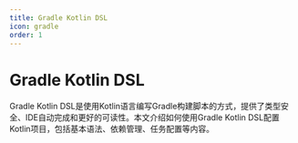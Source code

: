 ```yaml
---
title: Gradle Kotlin DSL
icon: gradle
order: 1
---
```


# Gradle Kotlin DSL

Gradle Kotlin DSL是使用Kotlin语言编写Gradle构建脚本的方式，提供了类型安全、IDE自动完成和更好的可读性。本文介绍如何使用Gradle Kotlin DSL配置Kotlin项目，包括基本语法、依赖管理、任务配置等内容。
